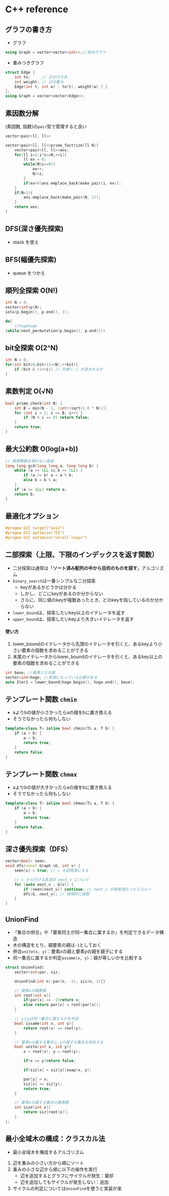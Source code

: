 # C++ reference

## グラフの書き方
* グラフ
```c++
using Graph = vector<vector<int>>;//有向グラフ
```
* 重みつきグラフ
```c++
struct Edge {
    int to;     // 辺の行き先
    int weight; // 辺の重み
    Edge(int t, int w) : to(t), weight(w) { }
};
using Graph = vector<vector<Edge>>;
```

## 素因数分解
(素因数, 指数)の`pair`型で管理すると良い
```c++
vector<pair<ll, ll>>

vector<pair<ll, ll>>prime_factrize(ll N){
    vector<pair<ll, ll>>ans;
    for(ll i=2;i*i<=N;++i){
        ll ex = 0;
        while(N%i==0){
            ex++;
            N/=i;
        }
        if(ex>0)ans.emplace_back(make_pair(i, ex));
    }
    if(N>1){
        ans.emplace_back(make_pair(N, 1));
    }
    return ans;
}
```

## DFS(深さ優先探索)
* stack を使え

## BFS(幅優先探索)
* queue をつかえ

## 順列全探索 O(N!)

```c++
int N = 8;
vector<int>p(N);
iota(p.begin(), p.end(), 1);

do{
    //hogehoge
}while(next_permutation(p.begin(), p.end()))
```

## bit全探索 O(2^N)
```c++
int N = 8;
for(int bit=0;bit<(1<<N);++bit){
    if (bit & (1<<i)) // 列挙に i が含まれるか
}
```

## 素数判定 O(√N)
```c++
bool prime_check(int N) {
    int B = min(N - 1, (int)(sqrt(1.0 * N)));
    for (int i = 2; i <= B; i++) {
        if (N % i == 0) return false;
    }
    return true;
}
```

## 最大公約数 O(log(a+b))
```c++
// 再帰関数を使わない実装
long long gcd(long long a, long long b) {
    while (a >= 1LL && b >= 1LL) {
        if (a >= b) a = a % b;
        else b = b % a;
    }
    if (a >= 1LL) return a;
    return b;
}
```

## 最適化オプション
```c++
#pragma GCC target("avx2")
#pragma GCC optimize("O3")
#pragma GCC optimize("unroll-loops")
```

## 二部探索（上限、下限のインデックスを返す関数）
* 二分探索は通常は「**ソート済み配列の中から目的のものを探す**」アルゴリズム
* `binary_search`は一番シンプルな二分探索
    * keyがあるかどうかは分かる
    * しかし、どこにkeyがあるのか分からない
    * さらに、同じ値のkeyが複数あったとき、どのkeyを指しているのか分からない
* `lower_bound`は、探索したいkey以上のイテレータを返す
* `upper_bound`は、探索したいkeyより大きいイテレータを返す

#### 使い方
1. lower_boundのイテレータから先頭のイテレータを引くと、あるkeyより小さい要素の個数を求めることができる
2. 末尾のイテレータからlower_boundのイテレータを引くと、あるkey以上の要素の個数を求めることができる
```c++
int base; //基準となる値
vector<int>hoge; //昇順になっている必要がある
auto Iter1 = lower_bound(hoge.begin(), hoge.end(), base);
```

## テンプレート関数 `chmin`
* aよりbの値が小さかったらaの値をbに置き換える
* そうでなかったら何もしない
```c++
template<class T> inline bool chmin(T& a, T b) {
    if (a > b) {
        a = b;
        return true;
    }
    return false;
}
```

## テンプレート関数 `chmax`
* aよりbの値が大きかったらaの値をbに置き換える
* そうでなかったら何もしない
```c++
template<class T> inline bool chmax(T& a, T b) {
    if (a < b) {
        a = b;
        return true;
    }
    return false;
}
```

## 深さ優先探索（DFS）
```c++
vector<bool> seen;
void dfs(const Graph &G, int v) {
    seen[v] = true; // v を訪問済にする

    // v から行ける各頂点 next_v について
    for (auto next_v : G[v]) { 
        if (seen[next_v]) continue; // next_v が探索済だったらスルー
        dfs(G, next_v); // 再帰的に探索
    }
}
```

## UnionFind
* 「集合の併合」や「要素同士が同一集合に属するか」を判定できるデータ構造
* 木の構造をとり、親要素の親は`-1`としておく
* 併合`unite(x, y)`：要素$x$の親と要素$y$の親を親子にする
* 同一集合に属するか判定`assame(x, y)`：親が等しいかを比較する
```c++
struct UnionFind{
    vector<int>par, siz;

    UnionFind(int n):par(n, -1), siz(n, 1){}

    // 要素xの親要素
    int root(int x){
        if(par[x] == -1)return x;
        else return par[x] = root(par[x]);
    }

    // xとyは同一集合に属するかを判定
    bool issame(int x, int y){
        return root(x) == root(y);
    }

    // 要素xの属する集合と,yの属する集合を併合する
    bool unite(int x, int y){
        x = root(x); y = root(y);

        if(x == y)return false;

        if(siz[x] < siz[y])swap(x, y);

        par[y] = x;
        siz[x] += siz[y];
        return true;
    }

    // 要素xの属する集合の要素数
    int size(int x){
        return siz[root(x)];
    }
};
```

## 最小全域木の構成：クラスカル法
* 最小全域木を構成するアルゴリズム
1. 辺を重みの小さい方から順にソート
2. 重みの小さな辺から順に以下の操作を実行
    * 辺を追加するとグラフにサイクルが発生：棄却
    * 辺を追加してもサイクルが発生しない：追加
3. サイクルの判定については`UnionFind`を使うと実装が楽